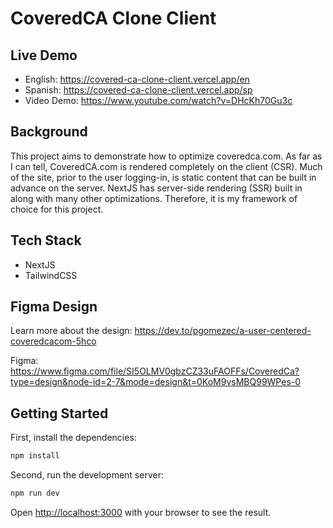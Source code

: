 # CoveredCA Clone Client

## Live Demo
- English: https://covered-ca-clone-client.vercel.app/en
- Spanish: https://covered-ca-clone-client.vercel.app/sp
- Video Demo: https://www.youtube.com/watch?v=DHcKh70Gu3c

## Background
This project aims to demonstrate how to optimize coveredca.com. As far as I can tell, CoveredCA.com is rendered completely on the client (CSR). Much of the site, prior to the user logging-in, is static content that can be built in advance on the server. NextJS has server-side rendering (SSR) built in along with many other optimizations. Therefore, it is my framework of choice for this project.

## Tech Stack
- NextJS
- TailwindCSS

## Figma Design
Learn more about the design:
https://dev.to/pgomezec/a-user-centered-coveredcacom-5hco

Figma: 
https://www.figma.com/file/SI5OLMV0gbzCZ33uFAOFFs/CoveredCa?type=design&node-id=2-7&mode=design&t=0KoM9vsMBQ99WPes-0

## Getting Started
First, install the dependencies:

```bash
npm install
```

Second, run the development server:

```bash
npm run dev
```

Open [http://localhost:3000](http://localhost:3000) with your browser to see the result.

